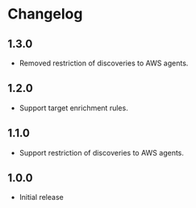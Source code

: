 # Changelog

## 1.3.0

 - Removed restriction of discoveries to AWS agents.

## 1.2.0

 - Support target enrichment rules.

## 1.1.0

 - Support restriction of discoveries to AWS agents.

## 1.0.0

 - Initial release
